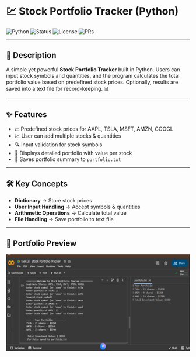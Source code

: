 # 💹 Stock Portfolio Tracker (Python)

![Python](https://img.shields.io/badge/Python-3.x-blue.svg)
![Status](https://img.shields.io/badge/Status-Completed-brightgreen.svg)
![License](https://img.shields.io/badge/License-MIT-orange.svg)
![PRs](https://img.shields.io/badge/PRs-Welcome-yellow.svg)

---

## 📌 Description
A simple yet powerful **Stock Portfolio Tracker** built in Python. Users can input stock symbols and quantities, and the program calculates the total portfolio value based on predefined stock prices. Optionally, results are saved into a text file for record-keeping. 📊  

---

## ✨ Features
- 💵 Predefined stock prices for AAPL, TSLA, MSFT, AMZN, GOOGL  
- 📈 User can add multiple stocks & quantities  
- 🔍 Input validation for stock symbols  
- 🧾 Displays detailed portfolio with value per stock  
- 💾 Saves portfolio summary to `portfolio.txt`  

---

## 🛠️ Key Concepts
- **Dictionary** → Store stock prices  
- **User Input Handling** → Accept symbols & quantities  
- **Arithmetic Operations** → Calculate total value  
- **File Handling** → Save portfolio to text file  

---

## 🎥 Portfolio Preview
![Portfolio Screenshot](https://github.com/foziaali1122/CodeAlpha-Task-2-Stock-Portfolio-Tracker/blob/main/Python%20Portfolio.png)

